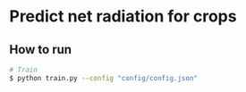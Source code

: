 # Predict net radiation for crops

## How to run

```bash
# Train
$ python train.py --config "config/config.json" 
```